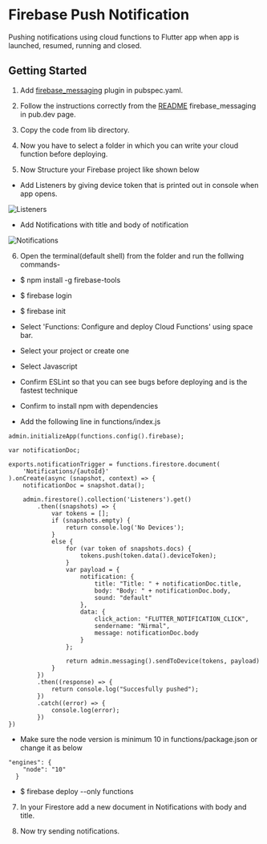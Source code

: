 # Firebase Push Notification

Pushing notifications using cloud functions to Flutter app when app is launched, resumed, running and closed.

## Getting Started

1. Add [firebase_messaging](https://pub.dev/packages/firebase_messaging#-readme-tab-) plugin in pubspec.yaml.

2. Follow the instructions correctly from the [README](https://pub.dev/packages/firebase_messaging#-readme-tab-) firebase_messaging in pub.dev page.

3. Copy the code from lib directory.

4. Now you have to select a folder in which you can write your cloud function before deploying.

5. Now Structure your Firebase project like shown below

- Add Listeners by giving device token that is printed out in console when app opens.

![Listeners](https://firebasestorage.googleapis.com/v0/b/web-content-storage.appspot.com/o/ListenersShot.png?alt=media&token=1949d9bd-ba15-4dda-beff-5471fc64906c)

- Add Notifications with title and body of notification

![Notifications](https://firebasestorage.googleapis.com/v0/b/web-content-storage.appspot.com/o/NotificationShot.png?alt=media&token=6fefac63-7921-49ca-8ca9-de437ec945bf)


6. Open the terminal(default shell) from the folder and run the follwing commands-

<!-- setup firebase in your system -->
- $ npm install -g firebase-tools

<!-- now login to your firebase account-->
- $ firebase login

<!-- initialize firebase function -->
- $ firebase init

- Select 'Functions: Configure and deploy Cloud Functions' using space bar.
- Select your project or create one
- Select Javascript
- Confirm ESLint so that you can see bugs before deploying and is the fastest technique
- Confirm to install npm with dependencies

- Add the following line in functions/index.js

```
admin.initializeApp(functions.config().firebase);

var notificationDoc;

exports.notificationTrigger = functions.firestore.document(
    'Notifications/{autoId}'
).onCreate(async (snapshot, context) => {
    notificationDoc = snapshot.data();

    admin.firestore().collection('Listeners').get()
        .then((snapshots) => {
            var tokens = [];
            if (snapshots.empty) {
                return console.log('No Devices');
            }
            else {
                for (var token of snapshots.docs) {
                    tokens.push(token.data().deviceToken);
                }
                var payload = {
                    notification: {
                        title: "Title: " + notificationDoc.title,
                        body: "Body: " + notificationDoc.body,
                        sound: "default"
                    },
                    data: {
                        click_action: "FLUTTER_NOTIFICATION_CLICK",
                        sendername: "Nirmal",
                        message: notificationDoc.body
                    }
                };

                return admin.messaging().sendToDevice(tokens, payload)
            }
        })
        .then((response) => {
            return console.log("Succesfully pushed");
        })
        .catch((error) => {
            console.log(error);
        })
})
```

- Make sure the node version is minimum 10 in functions/package.json or change it as below

```
"engines": {
    "node": "10"
  }
```

<!-- deploy function to firebase -->
- $ firebase deploy --only functions

7. In your Firestore add a new document in Notifications with body and title.

8. Now try sending notifications.
